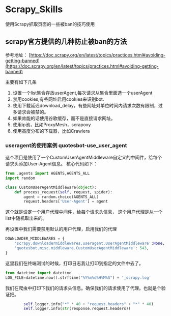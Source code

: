 # Scrapy_Skills
使用Scrapy抓取页面的一些被ban的技巧使用

## scrapy官方提供的几种防止被ban的方法
参考地址： [https://doc.scrapy.org/en/latest/topics/practices.html#avoiding-getting-banned](https://doc.scrapy.org/en/latest/topics/practices.html#avoiding-getting-banned)

主要有如下几条

1.  设置一个list集合存放userAgent,每次请求从集合里面选一个userAgent
2.  禁用cookies,有些网址启用cookies来识别bot.
3.  使用下载延迟download_delay，有些网址对单位时间内请求次数有限制，过多请求会被禁的。
4.  如果肯能的话使用谷歌缓存，而不是直接请求网址。
5.  使用ip池，比如ProxyMesh，scrapoxy
6.  使用高度分布的下载器，比如Crawlera


### useragent的使用案例 quotesbot-use_user_agent
这个项目是使用了一个CustomUserAgentMiddleware自定义的中间件，给每个请求头添加User-Agent信息。 核心代码如下：
```python
from .agents import AGENTS,AGENTS_ALL
import random

class CustomUserAgentMiddleware(object):
    def process_request(self, request, spider):
        agent = random.choice(AGENTS_ALL)
        request.headers['User-Agent'] = agent
```
这个就是设定一个用户代理中间件，给每个请求头信息， 这个用户代理是从一个list中随机取出来的。

再设置中我们需要禁用默认的用户代理，启用我们的代理
```python
DOWNLOADER_MIDDLEWARES = {
    'scrapy.downloadermiddlewares.useragent.UserAgentMiddleware':None,
    'quotesbot.misc.middleware.CustomUserAgentMiddleware': 543,
}
```
这里我们在终端测试的时候，打印日志我让打印到指定的文件中去了。
```python
from datetime import datetime
LOG_FILE=datetime.now().strftime("%Y%m%d%H%M%S") + '_scrapy.log'
```
我们在爬虫中打印下我们的请求头信息。确保我们的请求使用了代理。也就是个验证把。
```python
        self.logger.info("*" * 40 + "request.headers" + "*" * 40)
        self.logger.info(str(response.request.headers))
```
